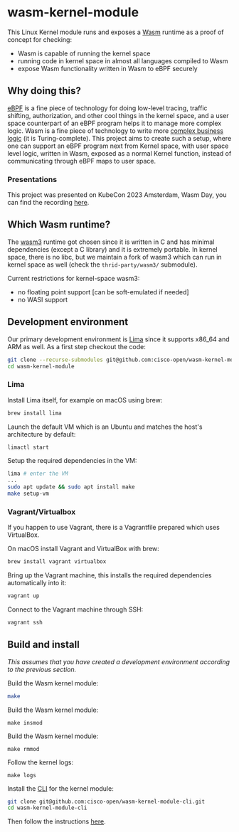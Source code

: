 # wasm-kernel-module

This Linux Kernel module runs and exposes a [Wasm](https://webassembly.org) runtime as a proof of concept for checking:
- Wasm is capable of running the kernel space
- running code in kernel space in almost all languages compiled to Wasm
- expose Wasm functionality written in Wasm to eBPF securely

## Why doing this?

[eBPF](https://ebpf.io) is a fine piece of technology for doing low-level tracing, traffic shifting, authorization, and other cool things in the kernel space, and a user space counterpart of an eBPF program helps it to manage more complex logic. Wasm is a fine piece of technology to write more [complex business logic](https://www.secondstate.io/articles/ebpf-and-webassembly-whose-vm-reigns-supreme/) (it is Turing-complete). This project aims to create such a setup, where one can support an eBPF program next from Kernel space, with user space level logic, written in Wasm, exposed as a normal Kernel function, instead of communicating through eBPF maps to user space.

### Presentations

This project was presented on KubeCon 2023 Amsterdam, Wasm Day, you can find the recording [here](https://www.youtube.com/watch?v=JSKNch6piyY).

## Which Wasm runtime?

The [wasm3](https://github.com/wasm3/wasm3) runtime got chosen since it is written in C and has minimal dependencies (except a C library) and it is extremely portable. In kernel space, there is no libc, but we maintain a fork of wasm3 which can run in kernel space as well (check the `thrid-party/wasm3/` submodule).

Current restrictions for kernel-space wasm3:
- no floating point support [can be soft-emulated if needed]
- no WASI support

## Development environment

Our primary development environment is [Lima](https://lima-vm.io) since it supports x86_64 and ARM as well.
As a first step checkout the code:

```bash
git clone --recurse-submodules git@github.com:cisco-open/wasm-kernel-module.git
cd wasm-kernel-module
```

### Lima

Install Lima itself, for example on macOS using brew:
```bash
brew install lima
```

Launch the default VM which is an Ubuntu and matches the host's architecture by default:
```bash
limactl start
```

Setup the required dependencies in the VM:
```bash
lima # enter the VM
...
sudo apt update && sudo apt install make
make setup-vm
```

### Vagrant/Virtualbox

If you happen to use Vagrant, there is a Vagrantfile prepared which uses VirtualBox.

On macOS install Vagrant and VirtualBox with brew:

```bash
brew install vagrant virtualbox
```

Bring up the Vagrant machine, this installs the required dependencies automatically into it:

```bash
vagrant up
```

Connect to the Vagrant machine through SSH:

```bash
vagrant ssh
```

## Build and install

*This assumes that you have created a development environment according to the previous section.*

Build the Wasm kernel module:

```bash
make
```

Build the Wasm kernel module:
```
make insmod
```

Build the Wasm kernel module:
```
make rmmod
```

Follow the kernel logs:
```
make logs
```

Install the [CLI](https://github.com/cisco-open/wasm-kernel-module-cli) for the kernel module:

```bash
git clone git@github.com:cisco-open/wasm-kernel-module-cli.git
cd wasm-kernel-module-cli
```

Then follow the instructions [here](https://github.com/cisco-open/wasm-kernel-module-cli#cli).
